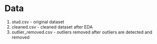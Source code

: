 # Data

1. stud.csv - original dataset
2. cleaned.csv - cleaned dataset after EDA
3. outlier_removed.csv - outliers removed after outliers are detected and removed
